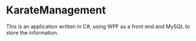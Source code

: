 KarateManagement
================

This is an application written in C#, using WPF as a front end and MySQL to store the information.
